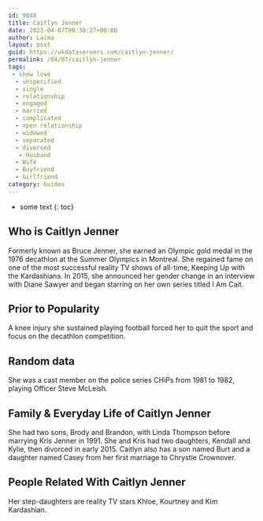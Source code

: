 ```yaml
---
id: 9048
title: Caitlyn Jenner
date: 2021-04-07T06:38:27+00:00
author: Laima
layout: post
guid: https://ukdataservers.com/caitlyn-jenner/
permalink: /04/07/caitlyn-jenner
tags:
 - show love
  - unspecified
  - single
  - relationship
  - engaged
  - married
  - complicated
  - open relationship
  - widowed
  - separated
  - divorced
   - Husband
  - Wife
  - Boyfriend
  - Girlfriend
category: Guides
---
```


* some text
{: toc}


## Who is Caitlyn Jenner
                  
                  
                  
Formerly known as Bruce Jenner, she earned an Olympic gold medal in the 1976 decathlon at the Summer Olympics in Montreal. She regained fame on one of the most successful reality TV shows of all-time, Keeping Up with the Kardashians. In 2015, she announced her gender change in an interview with Diane Sawyer and began starring on her own series titled I Am Cait. 
                  
              
            
              
            
                
                
                
## Prior to Popularity
                  
                  
                  
A knee injury she sustained playing football forced her to quit the sport and focus on the decathlon competition. 
                  
              
            
              
            
                
                
                
## Random data
                  
                  
                  
She was a cast member on the police series CHiPs from 1981 to 1982, playing Officer Steve McLeish. 
                  
              
            
              
            
                
                
                
## Family & Everyday Life of Caitlyn Jenner
                  
                  
                  
She had two sons, Brody and Brandon, with Linda Thompson before marrying Kris Jenner in 1991. She and Kris had two daughters, Kendall and Kylie, then divorced in early 2015. Caitlyn also has a son named Burt and a daughter named Casey from her first marriage to Chrystie Crownover. 
                  
              
            
              
            
                
                
                
## People Related With Caitlyn Jenner
                  
                  
                  
Her step-daughters are reality TV stars Khloe, Kourtney and Kim Kardashian. 
                  
              
            
              
            
                
              
            
              
              
            
            
              
            
          
          
          